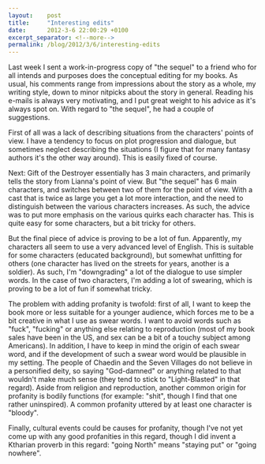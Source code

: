 ```yaml
---
layout:    post
title:     "Interesting edits"
date:      2012-3-6 22:00:29 +0100
excerpt_separator: <!--more-->
permalink: /blog/2012/3/6/interesting-edits
---
```


Last week I sent a work-in-progress copy of &quot;the sequel&quot; to a friend who for all intends and purposes does the conceptual editing for my books. As usual, his comments range from impressions about the story as a whole, my writing style, down to minor nitpicks about the story in general. Reading his e-mails is always very motivating, and I put great weight to his advice as it's always spot on. With regard to &quot;the sequel&quot;, he had a couple of suggestions.

<!--more-->
First of all was a lack of describing situations from the characters' points of view. I have a tendency to focus on plot progression and dialogue, but sometimes neglect describing the situations (I figure that for many fantasy authors it's the other way around). This is easily fixed of course.

Next: Gift of the Destroyer essentially has 3 main characters, and primarily tells the story from Lianna's point of view. But &quot;the sequel&quot; has 6 main characters, and switches between two of them for the point of view. With a cast that is twice as large you get a lot more interaction, and the need to distinguish between the various characters increases. As such, the advice was to put more emphasis on the various quirks each character has. This is quite easy for some characters, but a bit tricky for others.

But the final piece of advice is proving to be a lot of fun. Apparently, my characters all seem to use a very advanced level of English. This is suitable for some characters (educated background), but somewhat unfitting for others (one character has lived on the streets for years, another is a soldier). As such, I'm &quot;downgrading&quot; a lot of the dialogue to use simpler words. In the case of two characters, I'm adding a lot of swearing, which is proving to be a lot of fun if somewhat tricky.

The problem with adding profanity is twofold: first of all, I want to keep the book more or less suitable for a younger audience, which forces me to be a bit creative in what I use as swear words. I want to avoid words such as &quot;fuck&quot;, &quot;fucking&quot; or anything else relating to reproduction (most of my book sales have been in the US, and sex can be a bit of a touchy subject among Americans). In addition, I have to keep in mind the origin of each swear word, and if the development of such a swear word would be plausible in my setting. The people of Chaedin and the Seven Villages do not believe in a personified deity, so saying &quot;God-damned&quot; or anything related to that wouldn't make much sense (they tend to stick to &quot;Light-Blasted&quot; in that regard). Aside from religion and reproduction, another common origin for profanity is bodily functions (for example: &quot;shit&quot;, though I find that one rather uninspired). A common profanity uttered by at least one character is &quot;bloody&quot;.

Finally, cultural events could be causes for profanity, though I've not yet come up with any good profanities in this regard, though I did invent a Ktharian proverb in this regard: &quot;going North&quot; means &quot;staying put&quot; or &quot;going nowhere&quot;.